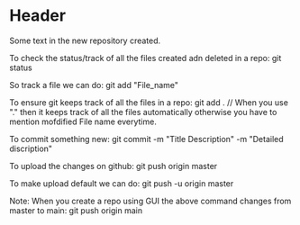 # Header

Some text in the new repository created.

To check the status/track of all the files created adn deleted in a repo: 
git status

So track a file we can do: 
git add "File_name"

To ensure git keeps track of all the files in a repo:
git add .   // When you use "." then it keeps track of all the files automatically 
               otherwise you have to mention mofdified File name everytime.






To commit something new:
git commit -m "Title Description" -m "Detailed discription"

To upload the changes on github:
git push origin master

To make upload default we can do:
git push -u origin master 

Note: When you create a repo using GUI the above command changes from master to main:
      git push origin main



